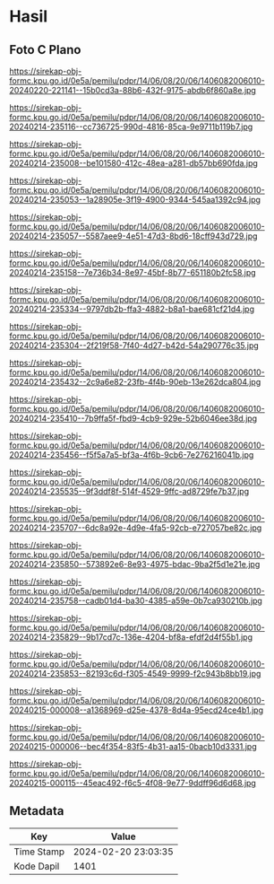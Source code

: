 # Hasil

## Foto C Plano

https://sirekap-obj-formc.kpu.go.id/0e5a/pemilu/pdpr/14/06/08/20/06/1406082006010-20240220-221141--15b0cd3a-88b6-432f-9175-abdb6f860a8e.jpg

https://sirekap-obj-formc.kpu.go.id/0e5a/pemilu/pdpr/14/06/08/20/06/1406082006010-20240214-235116--cc736725-990d-4816-85ca-9e9711b119b7.jpg

https://sirekap-obj-formc.kpu.go.id/0e5a/pemilu/pdpr/14/06/08/20/06/1406082006010-20240214-235008--be101580-412c-48ea-a281-db57bb690fda.jpg

https://sirekap-obj-formc.kpu.go.id/0e5a/pemilu/pdpr/14/06/08/20/06/1406082006010-20240214-235053--1a28905e-3f19-4900-9344-545aa1392c94.jpg

https://sirekap-obj-formc.kpu.go.id/0e5a/pemilu/pdpr/14/06/08/20/06/1406082006010-20240214-235057--5587aee9-4e51-47d3-8bd6-18cff943d729.jpg

https://sirekap-obj-formc.kpu.go.id/0e5a/pemilu/pdpr/14/06/08/20/06/1406082006010-20240214-235158--7e736b34-8e97-45bf-8b77-651180b2fc58.jpg

https://sirekap-obj-formc.kpu.go.id/0e5a/pemilu/pdpr/14/06/08/20/06/1406082006010-20240214-235334--9797db2b-ffa3-4882-b8a1-bae681cf21d4.jpg

https://sirekap-obj-formc.kpu.go.id/0e5a/pemilu/pdpr/14/06/08/20/06/1406082006010-20240214-235304--2f219f58-7f40-4d27-b42d-54a290776c35.jpg

https://sirekap-obj-formc.kpu.go.id/0e5a/pemilu/pdpr/14/06/08/20/06/1406082006010-20240214-235432--2c9a6e82-23fb-4f4b-90eb-13e262dca804.jpg

https://sirekap-obj-formc.kpu.go.id/0e5a/pemilu/pdpr/14/06/08/20/06/1406082006010-20240214-235410--7b9ffa5f-fbd9-4cb9-929e-52b6046ee38d.jpg

https://sirekap-obj-formc.kpu.go.id/0e5a/pemilu/pdpr/14/06/08/20/06/1406082006010-20240214-235456--f5f5a7a5-bf3a-4f6b-9cb6-7e276216041b.jpg

https://sirekap-obj-formc.kpu.go.id/0e5a/pemilu/pdpr/14/06/08/20/06/1406082006010-20240214-235535--9f3ddf8f-514f-4529-9ffc-ad8729fe7b37.jpg

https://sirekap-obj-formc.kpu.go.id/0e5a/pemilu/pdpr/14/06/08/20/06/1406082006010-20240214-235707--6dc8a92e-4d9e-4fa5-92cb-e727057be82c.jpg

https://sirekap-obj-formc.kpu.go.id/0e5a/pemilu/pdpr/14/06/08/20/06/1406082006010-20240214-235850--573892e6-8e93-4975-bdac-9ba2f5d1e21e.jpg

https://sirekap-obj-formc.kpu.go.id/0e5a/pemilu/pdpr/14/06/08/20/06/1406082006010-20240214-235758--cadb01d4-ba30-4385-a59e-0b7ca930210b.jpg

https://sirekap-obj-formc.kpu.go.id/0e5a/pemilu/pdpr/14/06/08/20/06/1406082006010-20240214-235829--9b17cd7c-136e-4204-bf8a-efdf2d4f55b1.jpg

https://sirekap-obj-formc.kpu.go.id/0e5a/pemilu/pdpr/14/06/08/20/06/1406082006010-20240214-235853--82193c6d-f305-4549-9999-f2c943b8bb19.jpg

https://sirekap-obj-formc.kpu.go.id/0e5a/pemilu/pdpr/14/06/08/20/06/1406082006010-20240215-000008--a1368969-d25e-4378-8d4a-95ecd24ce4b1.jpg

https://sirekap-obj-formc.kpu.go.id/0e5a/pemilu/pdpr/14/06/08/20/06/1406082006010-20240215-000006--bec4f354-83f5-4b31-aa15-0bacb10d3331.jpg

https://sirekap-obj-formc.kpu.go.id/0e5a/pemilu/pdpr/14/06/08/20/06/1406082006010-20240215-000115--45eac492-f6c5-4f08-9e77-9ddff96d6d68.jpg


## Metadata

| Key        | Value               |
| ---------- | ------------------- |
| Time Stamp | 2024-02-20 23:03:35 |
| Kode Dapil | 1401                |



